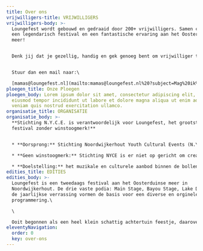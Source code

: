 ```yaml
---
title: Over ons
vrijwilligers-title: VRIJWILLIGERS
vrijwilligers-body: >-
  Loungefest wordt gebouwd en gedraaid door 200+ vrijwilligers. Samen creëren we
  een legendarisch festival en een fantastische ervaring aan het Oosterduinse
  meer!


  Denk jij dat je gezellig, handig en gek genoeg bent om vrijwilliger te worden bij Loungefest? 


  Stuur dan een mail naar:\

  [mamas@loungefest.nl](mailto:mamas@loungefest.nl%20?subject=Mag%20ik%20ook%20een%20Loungefest%20held(in)%20worden%3F)
ploegen_title: Onze Ploegen
ploegen_body: Lorem ipsum dolor sit amet, consectetur adipiscing elit, sed do
  eiusmod tempor incididunt ut labore et dolore magna aliqua ut enim ad minim
  veniam quis nostrud exercitation ullamco.
organisatie_title: ORGANISATIE
organisatie_body: >-
  **Stichting N.Y.C.E. is verantwoordelijk voor Loungefest, het grootste
  festival zonder winstoogmerk!**


  * **Oorsprong:** Stichting Noordwijkerhout Youth Cultural Events (N.Y.C.E.) is in 2012 opgericht door een vriendengroep met een absolute passie voor muziek. Samen organiseren wij nu al meerdere jaren een fantastisch evenement genaamd Loungefest zodat deze passie op een zeer feestlijke manier tot uiting kan worden gebracht! 

  * **Geen winstoogmerk:** Stichting NYCE is er niet op gericht om creativiteit om te zetten naar maximale winsten (zonder winstoogmerk). Daarom is het prijsbeleid ons evenement vriendelijk en bewust laagdrempelig.  

  * **Doelstelling:** het muzikale en culturele aanbod binnen de bollenstreek te verbreden en te verdiepen via uitdagende programmaonderdelen. In andere woorden (lokaal) talent, progressieve muziek, kunst, dans, werelds eten en diverse gekkigheid bewerkstelligen voor een breed en creatief uitgaanspubliek.
edities_title: EDITIES
edities_body: >-
  Loungefest is een tweedaags festival aan het Oosterduinse meer in
  Noordwijkerhout. De drie vaste podia: Main Stage, Bayou Stage, Lake Disco plus
  de jaarlijkse verrassing vormen de basis voor een diverse en orginele
  programmering.\

  \

  Ooit begonnen als een heel klein schattig achtertuin feestje, daarover meer informatie in een **[3FM radio interview (klik)!](https://www.youtube.com/watch?v=xd3Gv3ovefM&feature=emb_logo)**
eleventyNavigation:
  order: 0
  key: over-ons
---
```

